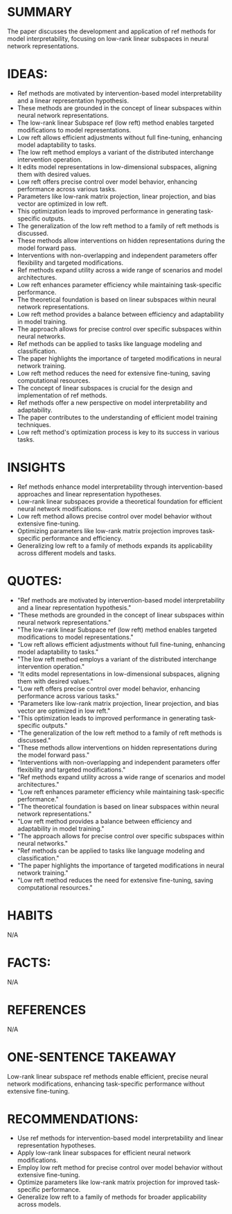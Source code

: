 # SUMMARY
The paper discusses the development and application of ref methods for model interpretability, focusing on low-rank linear subspaces in neural network representations.

# IDEAS:
- Ref methods are motivated by intervention-based model interpretability and a linear representation hypothesis.
- These methods are grounded in the concept of linear subspaces within neural network representations.
- The low-rank linear Subspace ref (low reft) method enables targeted modifications to model representations.
- Low reft allows efficient adjustments without full fine-tuning, enhancing model adaptability to tasks.
- The low reft method employs a variant of the distributed interchange intervention operation.
- It edits model representations in low-dimensional subspaces, aligning them with desired values.
- Low reft offers precise control over model behavior, enhancing performance across various tasks.
- Parameters like low-rank matrix projection, linear projection, and bias vector are optimized in low reft.
- This optimization leads to improved performance in generating task-specific outputs.
- The generalization of the low reft method to a family of reft methods is discussed.
- These methods allow interventions on hidden representations during the model forward pass.
- Interventions with non-overlapping and independent parameters offer flexibility and targeted modifications.
- Ref methods expand utility across a wide range of scenarios and model architectures.
- Low reft enhances parameter efficiency while maintaining task-specific performance.
- The theoretical foundation is based on linear subspaces within neural network representations.
- Low reft method provides a balance between efficiency and adaptability in model training.
- The approach allows for precise control over specific subspaces within neural networks.
- Ref methods can be applied to tasks like language modeling and classification.
- The paper highlights the importance of targeted modifications in neural network training.
- Low reft method reduces the need for extensive fine-tuning, saving computational resources.
- The concept of linear subspaces is crucial for the design and implementation of ref methods.
- Ref methods offer a new perspective on model interpretability and adaptability.
- The paper contributes to the understanding of efficient model training techniques.
- Low reft method's optimization process is key to its success in various tasks.

# INSIGHTS
- Ref methods enhance model interpretability through intervention-based approaches and linear representation hypotheses.
- Low-rank linear subspaces provide a theoretical foundation for efficient neural network modifications.
- Low reft method allows precise control over model behavior without extensive fine-tuning.
- Optimizing parameters like low-rank matrix projection improves task-specific performance and efficiency.
- Generalizing low reft to a family of methods expands its applicability across different models and tasks.

# QUOTES:
- "Ref methods are motivated by intervention-based model interpretability and a linear representation hypothesis."
- "These methods are grounded in the concept of linear subspaces within neural network representations."
- "The low-rank linear Subspace ref (low reft) method enables targeted modifications to model representations."
- "Low reft allows efficient adjustments without full fine-tuning, enhancing model adaptability to tasks."
- "The low reft method employs a variant of the distributed interchange intervention operation."
- "It edits model representations in low-dimensional subspaces, aligning them with desired values."
- "Low reft offers precise control over model behavior, enhancing performance across various tasks."
- "Parameters like low-rank matrix projection, linear projection, and bias vector are optimized in low reft."
- "This optimization leads to improved performance in generating task-specific outputs."
- "The generalization of the low reft method to a family of reft methods is discussed."
- "These methods allow interventions on hidden representations during the model forward pass."
- "Interventions with non-overlapping and independent parameters offer flexibility and targeted modifications."
- "Ref methods expand utility across a wide range of scenarios and model architectures."
- "Low reft enhances parameter efficiency while maintaining task-specific performance."
- "The theoretical foundation is based on linear subspaces within neural network representations."
- "Low reft method provides a balance between efficiency and adaptability in model training."
- "The approach allows for precise control over specific subspaces within neural networks."
- "Ref methods can be applied to tasks like language modeling and classification."
- "The paper highlights the importance of targeted modifications in neural network training."
- "Low reft method reduces the need for extensive fine-tuning, saving computational resources."

# HABITS
N/A

# FACTS:
N/A

# REFERENCES
N/A

# ONE-SENTENCE TAKEAWAY
Low-rank linear subspace ref methods enable efficient, precise neural network modifications, enhancing task-specific performance without extensive fine-tuning.

# RECOMMENDATIONS:
- Use ref methods for intervention-based model interpretability and linear representation hypotheses.
- Apply low-rank linear subspaces for efficient neural network modifications.
- Employ low reft method for precise control over model behavior without extensive fine-tuning.
- Optimize parameters like low-rank matrix projection for improved task-specific performance.
- Generalize low reft to a family of methods for broader applicability across models.
